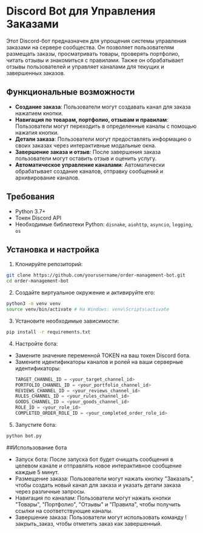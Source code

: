 # Discord Bot для Управления Заказами

Этот Discord-бот предназначен для упрощения системы управления заказами на сервере сообщества. Он позволяет пользователям размещать заказы, просматривать товары, проверять портфолио, читать отзывы и знакомиться с правилами. Также он обрабатывает отзывы пользователей и управляет каналами для текущих и завершенных заказов.

## Функциональные возможности

- **Создание заказа**: Пользователи могут создавать канал для заказа нажатием кнопки.
- **Навигация по товарам, портфолио, отзывам и правилам**: Пользователи могут переходить в определенные каналы с помощью нажатия кнопки.
- **Детали заказа**: Пользователи могут предоставлять информацию о своих заказах через интерактивные модальные окна.
- **Завершение заказа и отзыв**: После завершения заказа пользователи могут оставить отзыв и оценить услугу.
- **Автоматическое управление каналами**: Автоматически обрабатывает создание каналов, отправку сообщений и архивирование каналов.

## Требования

- Python 3.7+
- Токен Discord API
- Необходимые библиотеки Python: `disnake`, `aiohttp`, `asyncio`, `logging`, `os`

## Установка и настройка

1. Клонируйте репозиторий:
```sh
git clone https://github.com/yourusername/order-management-bot.git
cd order-management-bot
```
2. Создайте виртуальное окружение и активируйте его:
```sh
python3 -m venv venv
source venv/bin/activate # На Windows: venv\Scripts\activate
```
3. Установите необходимые зависимости:
```sh
pip install -r requirements.txt
```
4. Настройте бота:
- Замените значение переменной TOKEN на ваш токен Discord бота.
- Замените идентификаторы каналов и ролей на ваши серверные идентификаторы:
  ```python
  TARGET_CHANNEL_ID = <your_target_channel_id>
  PORTFOLIO_CHANNEL_ID = <your_portfolio_channel_id>
  REVIEWS_CHANNEL_ID = <your_reviews_channel_id>
  RULES_CHANNEL_ID = <your_rules_channel_id>
  GOODS_CHANNEL_ID = <your_goods_channel_id>
  ROLE_ID = <your_role_id>
  COMPLETED_ORDER_ROLE_ID = <your_completed_order_role_id>
5. Запустите бота:
```sh
python bot.py
```

##Использование бота

- Запуск бота: После запуска бот будет очищать сообщения в целевом канале и отправлять новое интерактивное сообщение каждые 5 минут.
- Размещение заказа: Пользователи могут нажать кнопку "Заказать", чтобы создать новый канал для заказа и указать детали заказа через различные запросы.
- Навигация по каналам: Пользователи могут нажать кнопки "Товары", "Портфолио", "Отзывы" и "Правила", чтобы получить ссылки на соответствующие каналы.
- Завершение заказа: Пользователи могут использовать команду !закрыть_заказ, чтобы отметить заказ как завершенный.
